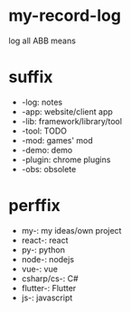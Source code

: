 # my-record-log
log all ABB means


# suffix
- -log: notes
- -app: website/client app
- -lib: framework/library/tool
- -tool: TODO
- -mod: games' mod
- -demo: demo
- -plugin: chrome plugins
- -obs: obsolete

# perffix
- my-: my ideas/own project
- react-: react
- py-: python
- node-: nodejs
- vue-: vue
- csharp/cs-: C#
- flutter-: Flutter
- js-: javascript
